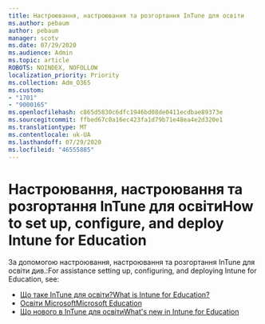 ```yaml
---
title: Настроювання, настроювання та розгортання InTune для освіти
ms.author: pebaum
author: pebaum
manager: scotv
ms.date: 07/29/2020
ms.audience: Admin
ms.topic: article
ROBOTS: NOINDEX, NOFOLLOW
localization_priority: Priority
ms.collection: Adm_O365
ms.custom:
- "1701"
- "9000165"
ms.openlocfilehash: c865d5830c6dfc1946bd08de0411ecdbae89373e
ms.sourcegitcommit: ffbed67c0a16ec423fa1d79b71e48ea4e2d320e1
ms.translationtype: MT
ms.contentlocale: uk-UA
ms.lasthandoff: 07/29/2020
ms.locfileid: "46555885"
---
```

# <a name="how-to-set-up-configure-and-deploy-intune-for-education"></a><span data-ttu-id="623c3-102">Настроювання, настроювання та розгортання InTune для освіти</span><span class="sxs-lookup"><span data-stu-id="623c3-102">How to set up, configure, and deploy Intune for Education</span></span>

<span data-ttu-id="623c3-103">За допомогою настроювання, настроювання та розгортання InTune для освіти див.:</span><span class="sxs-lookup"><span data-stu-id="623c3-103">For assistance setting up, configuring, and deploying Intune for Education, see:</span></span>

- [<span data-ttu-id="623c3-104">Що таке InTune для освіти?</span><span class="sxs-lookup"><span data-stu-id="623c3-104">What is Intune for Education?</span></span>](https://docs.microsoft.com/intune-education/what-is-intune-for-education)
- [<span data-ttu-id="623c3-105">Освіти Microsoft</span><span class="sxs-lookup"><span data-stu-id="623c3-105">Microsoft Education</span></span>](https://www.microsoft.com/education/intune/default.aspx)
- [<span data-ttu-id="623c3-106">Що нового в InTune для освіти</span><span class="sxs-lookup"><span data-stu-id="623c3-106">What's new in Intune for Education</span></span>](https://docs.microsoft.com/intune-education/whats-new-in-edu)